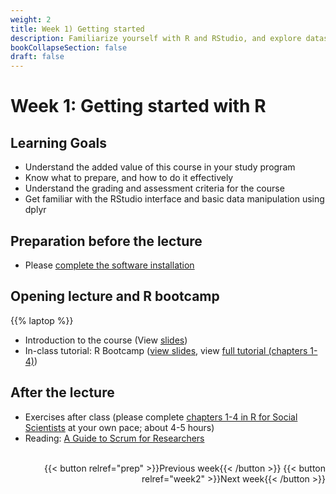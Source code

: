 ```yaml
---
weight: 2
title: Week 1) Getting started 
description: Familiarize yourself with R and RStudio, and explore datasets.
bookCollapseSection: false
draft: false
---
```


# Week 1: Getting started with R

<!--__Obtain business and data understanding, and explore data in R__-->

## Learning Goals

- Understand the added value of this course in your study program
- Know what to prepare, and how to do it effectively
- Understand the grading and assessment criteria for the course
- Get familiar with the RStudio interface and basic data manipulation using dplyr

## Preparation before the lecture

- Please [complete the software installation](/docs/modules/prep)

## Opening lecture and R bootcamp

{{% laptop %}}

- Introduction to the course (View [slides](slides.html))
- In-class tutorial: R Bootcamp ([view slides](tutorial-inclass.html), view [full tutorial (chapters 1-4)](https://datacarpentry.org/r-socialsci/))

## After the lecture

- Exercises after class (please complete [chapters 1-4 in R for Social Scientists](https://datacarpentry.org/r-socialsci/) at your own pace; about 4-5 hours)
- Reading: [A Guide to Scrum for Researchers](https://tilburgsciencehub.com/learn/scrum)

<!--
- Readings
  - [Data Selection and Procurement](https://doi.org/10.1287/mksc.1110.0650) [^1]
-->

<!--
- [Data exploration with R and RMarkdown (Tutorial and Data Challenge 1)](docs/tutorials/data-exploration-in-r)
- [Data Selection and Procurement](https://doi.org/10.1287/mksc.1110.0650) [^1]
<!--- Demo clips on efficiency gains <!-- (2-minute clips); or podcasts-->

[^1]: Mela, C. F. (2011). Structural Workshop Paper—Data Selection and Procurement. *Marketing Science*, 30(6), 965-976. [https://doi.org/10.1287/mksc.1110.0650](https://doi.org/10.1287/mksc.1110.0650)

<!--
- [Activity to explore new data](activity.md)
- Q&A on Data Challenge #1

[^1]: Mela, C. F. (2011). Structural Workshop Paper—Data Selection and Procurement. *Marketing Science*, 30(6), 965-976. [https://doi.org/10.1287/mksc.1110.0650](https://doi.org/10.1287/mksc.1110.0650)

<!--

Meetup
- Introduction to the course *live*
  - Course objectives and practical arrangements
  - Workflow overview
  - Relevance of workflow management
-->
<!--  - Any remaining questions, please post them by DEADLINE on XXXX-->

<!--
- Reading: Web scraping workflow

- Self-study
  - Readings
    - Web scraping article Hannes/Johannes/Abhi/Andrew
    - Ethics in scraping and APIs

  - Video: Assessing research fit of web scraping and APIs [recorded]


- Self study
  - sdasd
    - data enrichment (e.g., ML APIs)
    - data collection and intelligence (e.g., search; chartmetric)
    - market research (e.g., pricewatch)

-->




<!-- Hybrid teams
-->

<!--(Module 1b: Legality and Terms of Use
paper? advice?))-->

<br>

<div style="text-align: right">
{{< button relref="prep" >}}Previous week{{< /button >}}
{{< button relref="week2" >}}Next week{{< /button >}}
</div>
